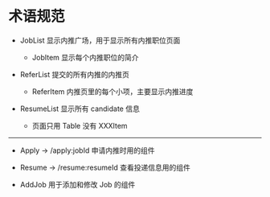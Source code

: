 # 术语规范

* JobList 显示内推广场，用于显示所有内推职位页面
    * JobItem 显示每个内推职位的简介
    
* ReferList 提交的所有内推的内推页
    * ReferItem 内推页里的每个小项，主要显示内推进度
    
* ResumeList 显示所有 candidate 信息
    * 页面只用 Table 没有 XXXItem

---
    
* Apply -> /apply:jobId 申请内推时用的组件

* Resume -> /resume:resumeId 查看投递信息用的组件

* AddJob 用于添加和修改 Job 的组件
